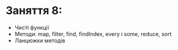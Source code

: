 # Заняття 8:

- Чисті функції
- Методи: map, filter, find, findIndex, every і some, reduce, sort
- Ланцюжки методів

